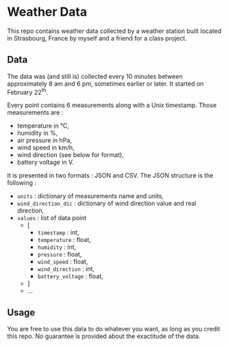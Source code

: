 # Weather Data
This repo contains weather data collected by a weather station built located in Strasbourg, France by myself and a friend for a class project.

## Data
The data was (and still is) collected every 10 minutes between approximately 8 am and 6 pm, sometimes earlier or later. It started on February 22<sup>th</sup>.

Every point contains 6 measurements along with a Unix timestamp. Those measurements are :
- temperature in °C,
- humidity in %,
- air pressure in hPa,
- wind speed in km/h,
- wind direction (see below for format),
- battery voltage in V.

It is presented in two formats : JSON and CSV. The JSON structure is the following :
- `units` : dictionary of measurements name and units,
- `wind_direction_dic` : dictionary of wind direction value and real direction,
- `values` : list of data point
  - [
  	- `timestamp` : int,
  	- `temperature` : float,
  	- `humidity` : int,
  	- `pressure` : float,
  	- `wind_speed` : float,
  	- `wind_direction` : int,
  	- `battery_voltage` : float,  	
  - ]
  - ...

## Usage
You are free to use this data to do whatever you want, as long as you credit this repo. No guarantee is provided about the exactitude of the data.